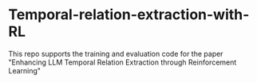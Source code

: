 # Temporal-relation-extraction-with-RL

This repo supports the training and evaluation code for the paper "Enhancing LLM Temporal Relation Extraction through Reinforcement Learning"
